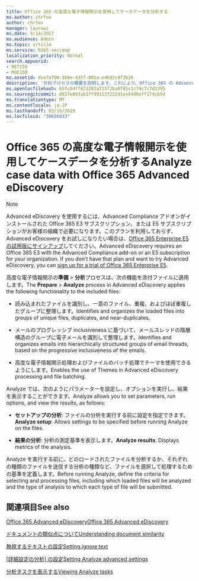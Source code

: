 ```yaml
---
title: Office 365 の高度な電子情報開示を使用してケースデータを分析する
ms.author: chrfox
author: chrfox
manager: laurawi
ms.date: 9/14/2017
ms.audience: Admin
ms.topic: article
ms.service: O365-seccomp
localization_priority: Normal
search.appverid:
- MET150
- MOE150
ms.assetid: dce7a700-3b6e-435f-88ba-e4b82c0f2b26
description: '分析プロセスの概要を説明します。これにより、Office 365 の Advanced eDiscovery でパラメーター、実行オプション、および結果の表示を設定できます。 '
ms.openlocfilehash: 65fc84ff873202a72572ba8f81c1c74c7c7d1395
ms.sourcegitcommit: 8657e003ab1ff49113f222d1ee8400eff174cb54
ms.translationtype: MT
ms.contentlocale: ja-JP
ms.lasthandoff: 03/16/2019
ms.locfileid: "30656033"
---
```

# <a name="analyze-case-data-with-office-365-advanced-ediscovery"></a><span data-ttu-id="04b15-103">Office 365 の高度な電子情報開示を使用してケースデータを分析する</span><span class="sxs-lookup"><span data-stu-id="04b15-103">Analyze case data with Office 365 Advanced eDiscovery</span></span>

> [!NOTE]
> <span data-ttu-id="04b15-p101">Advanced eDiscovery を使用するには、Advanced Compliance アドオンがインストールされた Office 365 E3 サブスクリプション、または E5 サブスクリプションがお客様の組織で必要になります。このプランを利用しておらず、Advanced eDiscovery をお試しになりたい場合は、[Office 365 Enterprise E5 の試用版にサインアップ](https://go.microsoft.com/fwlink/p/?LinkID=698279)してください。</span><span class="sxs-lookup"><span data-stu-id="04b15-p101">Advanced eDiscovery requires an Office 365 E3 with the Advanced Compliance add-on or an E5 subscription for your organization. If you don't have that plan and want to try Advanced eDiscovery, you can [sign up for a trial of Office 365 Enterprise E5](https://go.microsoft.com/fwlink/p/?LinkID=698279).</span></span> 
  
<span data-ttu-id="04b15-106">高度な電子情報開示の**準備** \> **分析**プロセスは、次の機能を添付ファイルに適用します。</span><span class="sxs-lookup"><span data-stu-id="04b15-106">The **Prepare** \> **Analyze** process in Advanced eDiscovery applies the following functionality to the included files:</span></span> 
  
- <span data-ttu-id="04b15-107">読み込まれたファイルを識別し、一意のファイル、重複、およびほぼ重複したグループに整理します。</span><span class="sxs-lookup"><span data-stu-id="04b15-107">Identifies and organizes the loaded files into groups of unique files, duplicates, and near-duplicates.</span></span>
    
- <span data-ttu-id="04b15-108">メールのプログレッシブ inclusiveness に基づいて、メールスレッドの階層構造のグループに電子メールを識別して整理します。</span><span class="sxs-lookup"><span data-stu-id="04b15-108">Identifies and organizes emails into hierarchically structured groups of email threads, based on the progressive inclusiveness of the emails.</span></span>
    
- <span data-ttu-id="04b15-109">高度な電子情報開示処理およびファイルのバッチ処理でテーマを使用できるようにします。</span><span class="sxs-lookup"><span data-stu-id="04b15-109">Enables the use of Themes in Advanced eDiscovery processing and file batching.</span></span>
    
 <span data-ttu-id="04b15-110">Analyze では、次のようにパラメーターを設定し、オプションを実行し、結果を表示することができます。</span><span class="sxs-lookup"><span data-stu-id="04b15-110">Analyze allows you to set parameters, run options, and view the results, as follows:</span></span> 
  
- <span data-ttu-id="04b15-111">**セットアップの分析**: ファイルの分析を実行する前に設定を指定できます。</span><span class="sxs-lookup"><span data-stu-id="04b15-111">**Analyze setup**: Allows settings to be specified before running Analyze on the files.</span></span>
    
- <span data-ttu-id="04b15-112">**結果の分析**: 分析の測定基準を表示します。</span><span class="sxs-lookup"><span data-stu-id="04b15-112">**Analyze results**: Displays metrics of the analysis.</span></span> 
    
<span data-ttu-id="04b15-113">Analyze を実行する前に、どのロードされたファイルを分析するか、それぞれの種類のファイルを送信する分析の種類など、ファイルを選択して処理するための基準を定義します。</span><span class="sxs-lookup"><span data-stu-id="04b15-113">Before running Analyze, define the criteria for selecting and processing files, including which loaded files will be analyzed and the type of analysis to which each type of file will be submitted.</span></span> 
  
## <a name="see-also"></a><span data-ttu-id="04b15-114">関連項目</span><span class="sxs-lookup"><span data-stu-id="04b15-114">See also</span></span>

[<span data-ttu-id="04b15-115">Office 365 Advanced eDiscovery</span><span class="sxs-lookup"><span data-stu-id="04b15-115">Office 365 Advanced eDiscovery</span></span>](office-365-advanced-ediscovery.md)
  
[<span data-ttu-id="04b15-116">ドキュメントの類似点について</span><span class="sxs-lookup"><span data-stu-id="04b15-116">Understanding document similarity</span></span>](understand-document-similarity-in-advanced-ediscovery.md)
  
[<span data-ttu-id="04b15-117">無視するテキストの設定</span><span class="sxs-lookup"><span data-stu-id="04b15-117">Setting ignore text</span></span>](set-ignore-text-in-advanced-ediscovery.md)
  
<span data-ttu-id="04b15-118">[[詳細設定の分析] の設定](set-analyze-advanced-settings-in-advanced-ediscovery.md)</span><span class="sxs-lookup"><span data-stu-id="04b15-118">[Setting Analyze advanced settings](set-analyze-advanced-settings-in-advanced-ediscovery.md)</span></span>
  
[<span data-ttu-id="04b15-119">分析タスクを表示する</span><span class="sxs-lookup"><span data-stu-id="04b15-119">Viewing Analyze tasks</span></span>](view-analyze-results-in-advanced-ediscovery.md)


